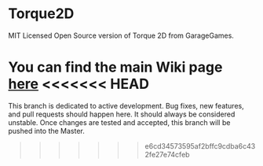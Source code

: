 Torque2D
========

MIT Licensed Open Source version of Torque 2D from GarageGames.

You can find the main Wiki page [here](https://github.com/GarageGames/Torque2D/wiki)
<<<<<<< HEAD
=======

This branch is dedicated to active development. Bug fixes, new features, and pull requests should happen here. It should always be considered unstable. Once changes are tested and accepted, this branch will be pushed into the Master.
>>>>>>> e6cd34573595af2bffc9cdba6c432fe27e74cfeb
